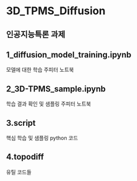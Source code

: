 # 3D_TPMS_Diffusion

## 인공지능특론 과제

## 1_diffusion_model_training.ipynb
모델에 대한 학습 주피터 노트북

## 2_3D-TPMS_sample.ipynb
학습 결과 확인 및 샘플링 주피터 노트북

## 3.script
핵심 학습 및 샘플링 python 코드

## 4.topodiff
유틸 코드들

